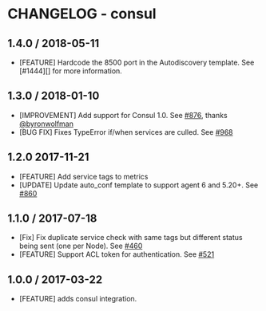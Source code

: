 # CHANGELOG - consul

## 1.4.0 / 2018-05-11

* [FEATURE] Hardcode the 8500 port in the Autodiscovery template. See [#1444][] for more information.

## 1.3.0 / 2018-01-10

* [IMPROVEMENT] Add support for Consul 1.0. See [#876][], thanks [@byronwolfman][]
* [BUG FIX] Fixes TypeError if/when services are culled. See [#968][]

## 1.2.0 2017-11-21

* [FEATURE] Add service tags to metrics
* [UPDATE] Update auto_conf template to support agent 6 and 5.20+. See [#860][]

## 1.1.0 / 2017-07-18

* [Fix] Fix duplicate service check with same tags but different status being sent (one per Node). See [#460][]
* [FEATURE] Support ACL token for authentication. See [#521][]

## 1.0.0 / 2017-03-22

* [FEATURE] adds consul integration.

<!--- The following link definition list is generated by PimpMyChangelog --->
[#460]: https://github.com/DataDog/integrations-core/issues/460
[#521]: https://github.com/DataDog/integrations-core/issues/521
[#860]: https://github.com/DataDog/integrations-core/issues/860
[#876]: https://github.com/DataDog/integrations-core/pull/876
[#968]: https://github.com/DataDog/integrations-core/pull/968
[@byronwolfman]: https://github.com/byronwolfman
